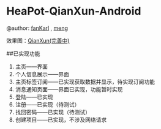 # HeaPot-QianXun-Android

@author: [fanKarl](https://github.com/fanKarl) , [meng](https://github.com/xmysg)

效果图：[QianXun(完善中)](https://xd.adobe.com/view/fdf3443b-0f5f-493d-4a25-bdc06274565f/)

##已实现功能
1. 主页——界面
2. 个人信息展示——界面
3. 主页标签订阅——已实现获取数据并显示，待实现订阅功能
4. 消息通知页面——界面已实现，功能暂时实现
5. 登陆——已实现
6. 注册——已实现（待测试）
7. 找回密码——已实现（待测试）
8. 创建项目——已实现，不涉及网络请求



